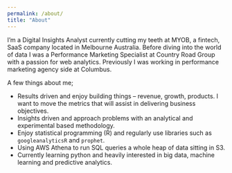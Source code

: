 ```yaml
---
permalink: /about/
title: "About"
---
```


I’m a Digital Insights Analyst currently cutting my teeth at MYOB, a fintech, SaaS company located in Melbourne Australia. Before diving into the world of data I was a Performance Marketing Specialist at Country Road Group with a passion for web analytics. Previously I was working in performance marketing agency side at Columbus.

A few things about me;

* Results driven and enjoy building things – revenue, growth, products. I want to move the metrics that will assist in delivering business objectives.
* Insights driven and approach problems with an analytical and experimental based methodology.
* Enjoy statistical programming (R) and regularly use libraries such as `googleanalyticsR` and `prophet`.
* Using AWS Athena to run SQL queries a whole heap of data sitting in S3.
* Currently learning python and heavily interested in big data, machine learning and predictive analytics.
